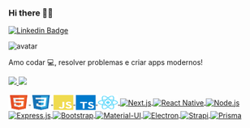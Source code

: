 ### Hi there 👋😄 
[![Linkedin Badge](https://img.shields.io/badge/-Ricardo%20Teixeira-6633cc?style=flat-square&logo=Linkedin&logoColor=white&link=https://www.linkedin.com/in/ricardo-teixeira-da-silva-19389718a/)](https://www.linkedin.com/in/ricardo-teixeira-da-silva-19389718a/) 

![avatar](https://user-images.githubusercontent.com/64698638/212164470-bbe0d473-b268-422c-8610-614fed194126.png)

Amo codar 💻, resolver problemas e criar apps modernos!

<div>
  <a href="https://github.com/ricardo-script">
  <img height="180em" src="https://github-readme-stats.vercel.app/api?username=ricardo-script&show_icons=true&theme=tokyonight&include_all_commits=true&count_private=true"/>
  <img height="180em" src="https://github-readme-stats.vercel.app/api/top-langs/?username=ricardo-script&layout=compact&langs_count=7&theme=tokyonight"/>
</div>
  
<div style="display: inline_block"><br>
  <img align="center" alt="Rick-HTML" height="30" width="40" src="https://raw.githubusercontent.com/devicons/devicon/master/icons/html5/html5-original.svg">
  <img align="center" alt="Rick-CSS" height="30" width="40" src="https://raw.githubusercontent.com/devicons/devicon/master/icons/css3/css3-original.svg">
  <img align="center" alt="Rick-Js" height="30" width="40" src="https://raw.githubusercontent.com/devicons/devicon/master/icons/javascript/javascript-plain.svg">
  <img align="center" alt="Rick-Ts" height="30" width="40" src="https://raw.githubusercontent.com/devicons/devicon/master/icons/typescript/typescript-plain.svg">
  <img align="center" alt="Rick-React" height="30" width="40" src="https://raw.githubusercontent.com/devicons/devicon/master/icons/react/react-original.svg">
  <img align="center" alt="Next.js" height="30" width="40" src="https://simpleicons.org/icons/next-dot-js.svg">
  <img align="center" alt="React Native" height="30" width="40" src="https://simpleicons.org/icons/react.svg">
  <img align="center" alt="Node.js" height="30" width="40" src="https://simpleicons.org/icons/node-dot-js.svg">
  <img align="center" alt="Express.js" height="30" width="40" src="https://simpleicons.org/icons/express.svg">
  <img align="center" alt="Bootstrap" height="30" width="30" src="https://simpleicons.org/icons/bootstrap.svg">
  <img align="center" alt="Material-UI" height="30" width="30" src="https://simpleicons.org/icons/material-ui.svg">
  <img align="center" alt="Electron" height="30" width="30" src="https://simpleicons.org/icons/electron.svg">
  <img align="center" alt="Strapi" height="34" width="34" src="https://images.opencollective.com/strapi/3ec3247/logo/256.png">
  <img align="center" alt="Prisma" height="30" width="30" src="https://simpleicons.org/icons/prisma.svg">
</div>
</div>
  
##
  
<!--
**Ricardo-script/Ricardo-script** is a ✨ _special_ ✨ repository because its `README.md` (this file) appears on your GitHub profile.

Here are some ideas to get you started:

- 🔭 I’m currently working on ...
- 🌱 I’m currently learning ...
- 👯 I’m looking to collaborate on ...
- 🤔 I’m looking for help with ...
- 💬 Ask me about ...
- 📫 How to reach me: ...
- 😄 Pronouns: ...
- ⚡ Fun fact: ...
-->


